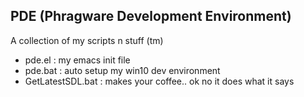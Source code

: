 ## PDE (Phragware Development Environment)
A collection of my scripts n stuff (tm)
<br>
- pde.el            : my emacs init file
- pde.bat           : auto setup my win10 dev environment
- GetLatestSDL.bat  : makes your coffee.. ok no it does what it says

